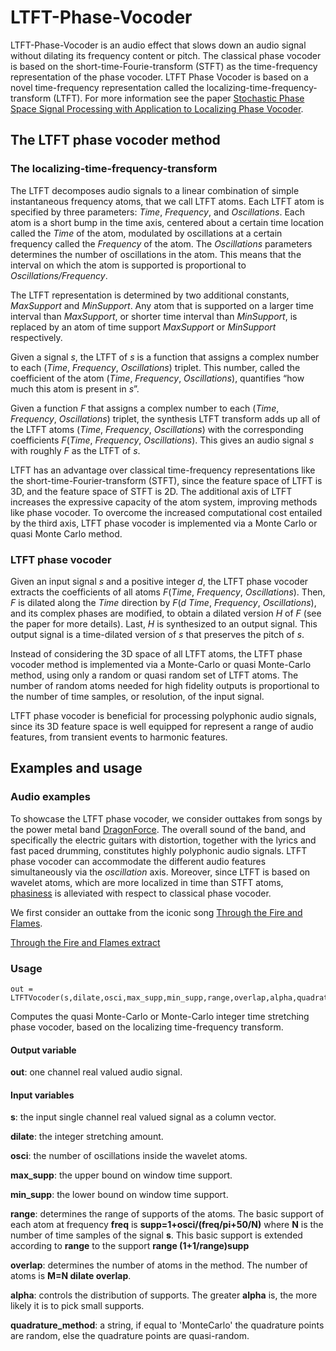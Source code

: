 # LTFT-Phase-Vocoder
LTFT-Phase-Vocoder is an audio effect that slows down an audio signal without dilating its frequency content or pitch.
The classical phase vocoder is based on the short-time-Fourie-transform (STFT) as the time-frequency representation of the phase vocoder. LTFT Phase Vocoder is based on a novel time-frequency representation called the localizing-time-frequency-transform (LTFT).
For more information see the paper [Stochastic Phase Space Signal Processing with Application to Localizing Phase Vocoder](https://arxiv.org/abs/1808.08810).

## The LTFT phase vocoder method
### The localizing-time-frequency-transform
The LTFT decomposes audio signals to a linear combination of simple instantaneous frequency atoms, that we call LTFT atoms. Each LTFT atom is specified by three parameters: *Time*, *Frequency*, and *Oscillations*. Each atom is a short bump in the time axis, centered about a certain time location called the *Time* of the atom, modulated by oscillations at a certain frequency called the *Frequency* of the atom. The *Oscillations* parameters determines the number of oscillations in the atom. This means that the interval on which the atom is supported is proportional to *Oscillations/Frequency*. 

The LTFT representation is determined by two additional constants, *MaxSupport* and *MinSupport*. Any atom that is supported on a larger time interval than *MaxSupport*, or shorter time interval than *MinSupport*, is replaced by an atom of time support *MaxSupport* or *MinSupport* respectively.

Given a signal *s*, the LTFT of *s* is a function that assigns a complex number to each (*Time*, *Frequency*, *Oscillations*) triplet. This number, called the coefficient of the atom (*Time*, *Frequency*, *Oscillations*), quantifies “how much this atom is present in *s*”. 

Given a function *F* that assigns a complex number to each (*Time*, *Frequency*, *Oscillations*) triplet, the synthesis LTFT transform adds up all of the LTFT atoms (*Time*, *Frequency*, *Oscillations*)  with the corresponding coefficients *F*(*Time*, *Frequency*, *Oscillations*). This gives an audio signal  *s* with roughly *F* as the LTFT of *s*.

LTFT has an advantage over classical time-frequency representations like the short-time-Fourier-transform (STFT), since the feature space of LTFT is 3D, and the feature space of STFT is 2D. The additional axis of LTFT increases the expressive capacity of the atom system, improving methods like phase vocoder. To overcome the increased computational cost entailed by the third axis, LTFT phase vocoder is implemented via a Monte Carlo or quasi Monte Carlo method.


### LTFT phase vocoder
Given an input signal *s* and a positive integer *d*, the LTFT phase vocoder extracts the coefficients of all atoms *F*(*Time*, *Frequency*, *Oscillations*). Then, *F* is dilated along the *Time* direction by *F*(*d Time*, *Frequency*, *Oscillations*), and its complex phases are modified, to obtain a dilated version *H* of *F* (see the paper for more details). Last, *H* is synthesized to an output signal. This output signal is a time-dilated version of *s* that preserves the pitch of *s*. 

Instead of considering the 3D space of all LTFT atoms, the LTFT phase vocoder method is implemented via a Monte-Carlo or quasi Monte-Carlo method, using only a random or quasi random set of LTFT atoms. The number of random atoms needed for high fidelity outputs is proportional to the number of time samples, or resolution, of the input signal.

LTFT phase vocoder is beneficial for processing polyphonic audio signals, since its 3D feature space is well equipped for represent a range of audio features, from transient events to harmonic features.

## Examples and usage
### Audio examples
To showcase the LTFT phase vocoder, we consider outtakes from songs by the power metal band [DragonForce](https://en.wikipedia.org/wiki/DragonForce). The overall sound of the band, and specifically the electric guitars with distortion, together with the lyrics and fast paced drumming, constitutes highly polyphonic audio signals. LTFT phase vocoder can accommodate the different audio features simultaneously via the *oscillation* axis. Moreover, since LTFT is based on wavelet atoms, which are more localized in time than STFT atoms, [phasiness](https://www.researchgate.net/publication/3714372_Phase-vocoder_about_this_phasiness_business) is alleviated with respect to classical phase vocoder.   

We first consider an outtake from the iconic song [Through the Fire and Flames](https://www.youtube.com/watch?v=0jgrCKhxE1s).

[Through the Fire and Flames extract](/Dragon1.mp4)

### Usage
```
out = LTFTVocoder(s,dilate,osci,max_supp,min_supp,range,overlap,alpha,quadrature_method)
```
Computes the quasi Monte-Carlo or Monte-Carlo integer time stretching phase vocoder, based on the localizing time-frequency transform.
#### Output variable

**out**: one channel real valued audio signal.

#### Input variables
**s**: the input single channel real valued signal as a column vector.

**dilate**: the integer stretching amount.

**osci**: the number of oscillations inside the wavelet atoms.

**max_supp**: the upper bound on window time support.

**min_supp**: the lower bound on window time support.

**range**: determines the range of supports of the atoms.  The basic support of each atom at frequency **freq** is **supp=1+osci/(freq/pi+50/N)** where **N** is the number of time samples of the signal **s**. This basic support is extended according to **range** to the support **range (1+1/range)supp**

**overlap**: determines the number of atoms in the method. The number of atoms is **M=N dilate overlap**.

**alpha**: controls the distribution of supports. The greater **alpha** is, the more likely it is to pick small supports.

**quadrature_method**: a string, if equal to 'MonteCarlo' the quadrature points are random, else the quadrature points are quasi-random.


